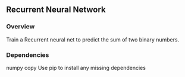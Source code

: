 ## Recurrent Neural Network

### Overview
Train a Recurrent neural net to predict the sum of two binary numbers.

### Dependencies
numpy
copy
Use pip to install any missing dependencies
